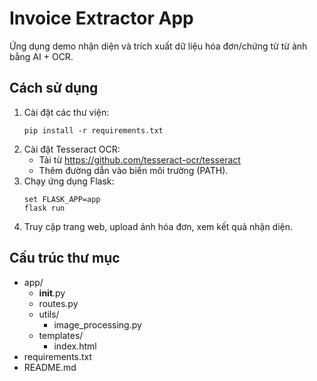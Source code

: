 # Invoice Extractor App

Ứng dụng demo nhận diện và trích xuất dữ liệu hóa đơn/chứng từ từ ảnh bằng AI + OCR.

## Cách sử dụng

1. Cài đặt các thư viện:
   ```
   pip install -r requirements.txt
   ```
2. Cài đặt Tesseract OCR:
   - Tải từ https://github.com/tesseract-ocr/tesseract
   - Thêm đường dẫn vào biến môi trường (PATH).
3. Chạy ứng dụng Flask:
   ```
   set FLASK_APP=app
   flask run
   ```
4. Truy cập trang web, upload ảnh hóa đơn, xem kết quả nhận diện.

## Cấu trúc thư mục

- app/
  - __init__.py
  - routes.py
  - utils/
    - image_processing.py
  - templates/
    - index.html
- requirements.txt
- README.md
